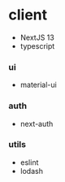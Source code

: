 # client
- NextJS 13
- typescript
### ui
- material-ui
### auth
- next-auth
### utils
- eslint
- lodash
